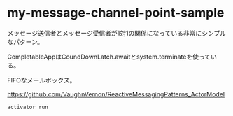 # my-message-channel-point-sample

メッセージ送信者とメッセージ受信者が1対1の関係になっている非常にシンプルなパターン。

CompletableAppはCoundDownLatch.awaitとsystem.terminateを使っている。

FIFOなメールボックス。

https://github.com/VaughnVernon/ReactiveMessagingPatterns_ActorModel

```sh
activator run
```
